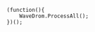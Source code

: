 
```force_execute_js
(function(){
    WaveDrom.ProcessAll();
})();
```

<!-- @import "installation_.md" -->
<!-- @import "quickstart_.md" -->
<!-- @import "gesture_dsl_.md" -->
<!-- @import "overview_of_csharp_script_.md" -->
<!-- @import "practical_example_.md" -->
<!-- @import "edit_userscript_with_vscode_.md" -->
<!-- @import "profile_.md" -->
<!-- @import "config_.md" -->
<!-- @import "core_api_.md" -->
<!-- @import "extension_api_.md" -->
<!-- @import "command_line_interface_.md" -->
<!-- @import "appendix_1_.md" -->
<!-- @import "appendix_2_.md" -->
